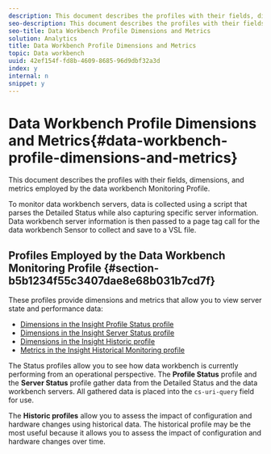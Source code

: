 ```yaml
---
description: This document describes the profiles with their fields, dimensions, and metrics employed by the data workbench Monitoring Profile.
seo-description: This document describes the profiles with their fields, dimensions, and metrics employed by the data workbench Monitoring Profile.
seo-title: Data Workbench Profile Dimensions and Metrics
solution: Analytics
title: Data Workbench Profile Dimensions and Metrics
topic: Data workbench
uuid: 42ef154f-fd8b-4609-8685-96d9dbf32a3d
index: y
internal: n
snippet: y
---
```


# Data Workbench Profile Dimensions and Metrics{#data-workbench-profile-dimensions-and-metrics}

This document describes the profiles with their fields, dimensions, and metrics employed by the data workbench Monitoring Profile.

 To monitor data workbench servers, data is collected using a script that parses the Detailed Status while also capturing specific server information. Data workbench server information is then passed to a page tag call for the data workbench Sensor to collect and save to a VSL file.

## Profiles Employed by the Data Workbench Monitoring Profile {#section-b5b1234f55c3407dae8e68b031b7cd7f}

These profiles provide dimensions and metrics that allow you to view server state and performance data:

* [Dimensions in the Insight Profile Status profile](../../../home/monitoring-installation/monitoring-appendix/monitoring-profile-status.md#concept-d4cd7da41c8a42bab4aea25418264e64) 
* [Dimensions in the Insight Server Status profile](../../../home/monitoring-installation/monitoring-appendix/monitoring-servers-profile.md#concept-8cbeb91e99bc42e2b52b22d551423f8a) 
* [Dimensions in the Insight Historic profile](../../../home/monitoring-installation/monitoring-appendix/monitoring-historical.md#concept-a42837c9c9274f83ad5bc5a6720f02b0) 
* [Metrics in the Insight Historical Monitoring profile](../../../home/monitoring-installation/monitoring-appendix/monitoring-hist-metrics.md#concept-8fece88b1f014637bbc7c8372ee93203)

The Status profiles allow you to see how data workbench is currently performing from an operational perspective. The **Profile Status** profile and the **Server Status** profile gather data from the Detailed Status and the data workbench servers. All gathered data is placed into the `cs-uri-query` field for use.

The **Historic profiles** allow you to assess the impact of configuration and hardware changes using historical data. The historical profile may be the most useful because it allows you to assess the impact of configuration and hardware changes over time. 
